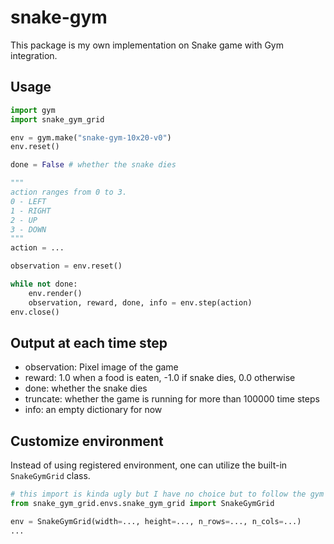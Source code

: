 # snake-gym

This package is my own implementation on Snake game with Gym integration.

## Usage

```python
import gym
import snake_gym_grid

env = gym.make("snake-gym-10x20-v0")
env.reset()

done = False # whether the snake dies

"""
action ranges from 0 to 3.
0 - LEFT
1 - RIGHT
2 - UP
3 - DOWN
"""
action = ...

observation = env.reset()

while not done:
    env.render()
    observation, reward, done, info = env.step(action)
env.close()
```

## Output at each time step

- observation: Pixel image of the game
- reward: 1.0 when a food is eaten, -1.0 if snake dies, 0.0 otherwise
- done: whether the snake dies
- truncate: whether the game is running for more than 100000 time steps
- info: an empty dictionary for now

## Customize environment

Instead of using registered environment, one can utilize the built-in `SnakeGymGrid` class.

```python
# this import is kinda ugly but I have no choice but to follow the gym standard
from snake_gym_grid.envs.snake_gym_grid import SnakeGymGrid

env = SnakeGymGrid(width=..., height=..., n_rows=..., n_cols=...)
...
```
